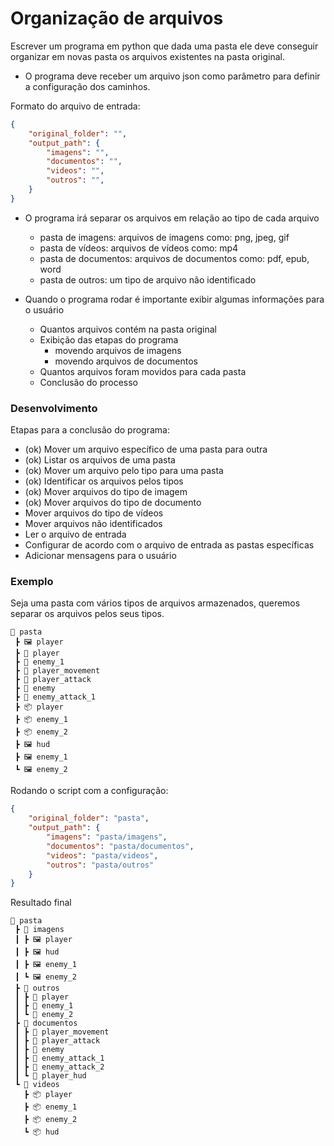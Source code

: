 # Organização de arquivos

Escrever um programa em python que dada uma pasta ele deve conseguir organizar em novas pasta os arquivos existentes na pasta original.

- O programa deve receber um arquivo json como parâmetro para definir a configuração dos caminhos.

Formato do arquivo de entrada:

```json
{
	"original_folder": "",
	"output_path": {
		"imagens": "",
		"documentos": "",
		"videos": "",
		"outros": "",
	}
}
```

- O programa irá separar os arquivos em relação ao tipo de cada arquivo
    - pasta de imagens: arquivos de imagens como: png, jpeg, gif
    - pasta de vídeos: arquivos de vídeos como: mp4
    - pasta de documentos: arquivos de documentos como: pdf, epub, word
    - pasta de outros: um tipo de arquivo não identificado

- Quando o programa rodar é importante exibir algumas informações para o usuário
    - Quantos arquivos contém na pasta original
    - Exibição das etapas do programa
        - movendo arquivos de imagens
        - movendo arquivos de documentos
    - Quantos arquivos foram movidos para cada pasta
    - Conclusão do processo

### Desenvolvimento

Etapas para a conclusão do programa:

- (ok) Mover um arquivo específico de uma pasta para outra
- (ok) Listar os arquivos de uma pasta 
- (ok) Mover um arquivo pelo tipo para uma pasta
- (ok) Identificar os arquivos pelos tipos
- (ok) Mover arquivos do tipo de imagem
- (ok) Mover arquivos do tipo de documento
- Mover arquivos do tipo de vídeos
- Mover arquivos não identificados
- Ler o arquivo de entrada
- Configurar de acordo com o arquivo de entrada as pastas específicas
- Adicionar mensagens para o usuário

### Exemplo

Seja uma pasta com vários tipos de arquivos armazenados, queremos separar os arquivos pelos seus tipos.

```
📂 pasta
 ┣ 🖼️ player
 ┣ 🧊 player
 ┣ 🧊 enemy_1
 ┣ 📜 player_movement
 ┣ 📜 player_attack
 ┣ 📜 enemy
 ┣ 📜 enemy_attack_1
 ┣ 📦 player
 ┣ 📦 enemy_1
 ┣ 📦 enemy_2
 ┣ 🖼️ hud
 ┣ 🖼️ enemy_1
 ┗ 🖼️ enemy_2
```

Rodando o script com a configuração:

```json
{
	"original_folder": "pasta",
	"output_path": {
		"imagens": "pasta/imagens",
		"documentos": "pasta/documentos",
		"videos": "pasta/videos",
		"outros": "pasta/outros"
	}
}
```

Resultado final

```
📂 pasta
 ┣ 📂 imagens
 ┃ ┣ 🖼️ player
 ┃ ┣ 🖼️ hud
 ┃ ┣ 🖼️ enemy_1
 ┃ ┗ 🖼️ enemy_2
 ┣ 📂 outros
 ┃ ┣ 🧊 player
 ┃ ┣ 🧊 enemy_1
 ┃ ┗ 🧊 enemy_2
 ┣ 📂 documentos
 ┃ ┣ 📜 player_movement
 ┃ ┣ 📜 player_attack
 ┃ ┣ 📜 enemy
 ┃ ┣ 📜 enemy_attack_1
 ┃ ┣ 📜 enemy_attack_2
 ┃ ┗ 📜 player_hud
 ┗ 📂 videos
   ┣ 📦 player
   ┣ 📦 enemy_1
   ┣ 📦 enemy_2
   ┗ 📦 hud

```